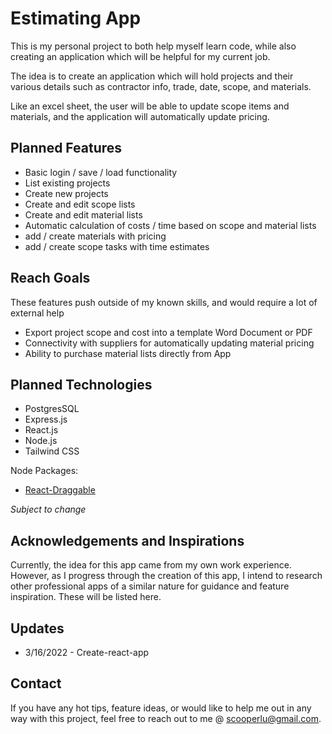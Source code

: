 # Estimating App

This is my personal project to both help myself learn code, while also creating an application which will be helpful for my current job. 

The idea is to create an application which will hold projects and their various details such as contractor info, trade, date, scope, and materials. 

Like an excel sheet, the user will be able to update scope items and materials, and the application will automatically update pricing. 

## Planned Features

- Basic login / save / load functionality 
- List existing projects
- Create new projects
- Create and edit scope lists
- Create and edit material lists
- Automatic calculation of costs / time based on scope and material lists
- add / create materials with pricing 
- add / create scope tasks with time estimates 

## Reach Goals

These features push outside of my known skills, and would require a lot of external help

- Export project scope and cost into a template Word Document or PDF
- Connectivity with suppliers for automatically updating material pricing
- Ability to purchase material lists directly from App

## Planned Technologies

- PostgresSQL
- Express.js
- React.js
- Node.js
- Tailwind CSS

Node Packages:
- [React-Draggable](https://www.npmjs.com/package/react-draggable)

*Subject to change*

## Acknowledgements and Inspirations

Currently, the idea for this app came from my own work experience. However, as I progress through the creation of this app, I intend to research other professional apps of a similar nature for guidance and feature inspiration. These will be listed here.

## Updates
 
- 3/16/2022 - Create-react-app

## Contact

If you have any hot tips, feature ideas, or would like to help me out in any way with this project, feel free to reach out to me @ scooperlu@gmail.com.